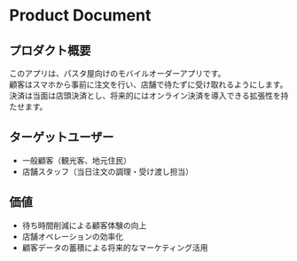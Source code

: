 # Product Document

## プロダクト概要
このアプリは、パスタ屋向けのモバイルオーダーアプリです。  
顧客はスマホから事前に注文を行い、店舗で待たずに受け取れるようにします。  
決済は当面は店頭決済とし、将来的にはオンライン決済を導入できる拡張性を持たせます。

## ターゲットユーザー
- 一般顧客（観光客、地元住民）
- 店舗スタッフ（当日注文の調理・受け渡し担当）

## 価値
- 待ち時間削減による顧客体験の向上
- 店舗オペレーションの効率化
- 顧客データの蓄積による将来的なマーケティング活用
